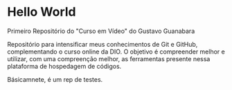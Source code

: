 # Hello World
Primeiro Repositório do "Curso em Vídeo" do Gustavo Guanabara

Repositório para intensificar meus conhecimentos de Git e GitHub, complementando o curso online da DIO. O objetivo é compreender melhor e utilizar, com uma compreenção melhor, as ferramentas presente nessa plataforma de hospedagem de códigos.

Básicamnete, é um rep de testes.
